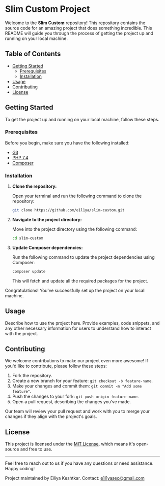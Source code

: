 # Slim Custom Project

Welcome to the **Slim Custom** repository! This repository contains the source code for an amazing project that does something incredible. This README will guide you through the process of getting the project up and running on your local machine.

## Table of Contents

- [Getting Started](#getting-started)
  - [Prerequisites](#prerequisites)
  - [Installation](#installation)
- [Usage](#usage)
- [Contributing](#contributing)
- [License](#license)

## Getting Started

To get the project up and running on your local machine, follow these steps.

### Prerequisites

Before you begin, make sure you have the following installed:

- [Git](https://git-scm.com/)
- [PHP 7.4](https://www.php.net/releases/7_4_0.php)
- [Composer](https://getcomposer.org/)

### Installation

1. **Clone the repository:**

   Open your terminal and run the following command to clone the repository:

   ```bash
   git clone https://github.com/e1l1ya/slim-custom.git
   ```

2. **Navigate to the project directory:**

   Move into the project directory using the following command:

   ```bash
   cd slim-custom
   ```

3. **Update Composer dependencies:**

   Run the following command to update the project dependencies using Composer:

   ```bash
   composer update
   ```

   This will fetch and update all the required packages for the project.

Congratulations! You've successfully set up the project on your local machine.

## Usage

Describe how to use the project here. Provide examples, code snippets, and any other necessary information for users to understand how to interact with the project.

## Contributing

We welcome contributions to make our project even more awesome! If you'd like to contribute, please follow these steps:

1. Fork the repository.
2. Create a new branch for your feature: `git checkout -b feature-name`.
3. Make your changes and commit them: `git commit -m "Add some feature"`.
4. Push the changes to your fork: `git push origin feature-name`.
5. Open a pull request, describing the changes you've made.

Our team will review your pull request and work with you to merge your changes if they align with the project's goals.

## License

This project is licensed under the [MIT License](LICENSE), which means it's open-source and free to use.

---

Feel free to reach out to us if you have any questions or need assistance. Happy coding!

Project maintained by Eiliya Keshtkar.
Contact: e1l1yasec@gmail.com
